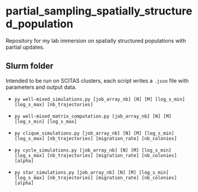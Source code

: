 # partial_sampling_spatially_structured_population
Repository for my lab immersion on spatially structured populations with partial updates.


## Slurm folder
Intended to be run on SCITAS clusters, each script writes a `.json` file with parameters and output data.

- `py well-mixed_simulations.py [job_array_nb] [N] [M] [log_s_min] [log_s_max] [nb_trajectories]`

- `py well-mixed_matrix_computation.py [job_array_nb] [N] [M] [log_s_min] [log_s_max]`

- `py clique_simulations.py [job_array_nb] [N] [M] [log_s_min] [log_s_max] [nb_trajectories] [migration_rate] [nb_colonies]`

- `py cycle_simulations.py [job_array_nb] [N] [M] [log_s_min] [log_s_max] [nb_trajectories] [migration_rate] [nb_colonies] [alpha]`

- `py star_simulations.py [job_array_nb] [N] [M] [log_s_min] [log_s_max] [nb_trajectories] [migration_rate] [nb_colonies] [alpha]`
